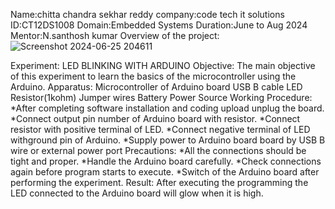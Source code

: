 Name:chitta chandra sekhar reddy
company:code tech it solutions
ID:CT12DS1008
Domain:Embedded Systems
Duration:June to Aug 2024 
Mentor:N.santhosh kumar 
Overview of the project:
                        ![Screenshot 2024-06-25 204611](https://github.com/chittachandra/task1/assets/173767450/ad3b1027-face-44b4-9b6a-b6d4837db527)

 Experiment: LED BLINKING WITH ARDUINO
 Objective: The main objective of this experiment to learn the basics of the microcontroller using the Arduino.
 Apparatus: Microcontroller of Arduino board USB B cable LED Resistor(1kohm) Jumper wires Battery Power Source
 Working Procedure: *After completing software installation and coding upload unplug the board.
                    *Connect output pin number of Arduino board with resistor. *Connect resistor with positive terminal of LED. 
                    *Connect negative terminal of LED withground pin of Arduino.
                    *Supply power to Arduino board board by USB B wire or external power port
  Precautions: *All the connections should be tight and proper.
               *Handle the Arduino board carefully. 
               *Check connections again before program starts to execute. 
               *Switch of the Arduino board after performing the experiment.
 Result: After executing the programming the LED connected to the Arduino board will glow when it is high.
 
